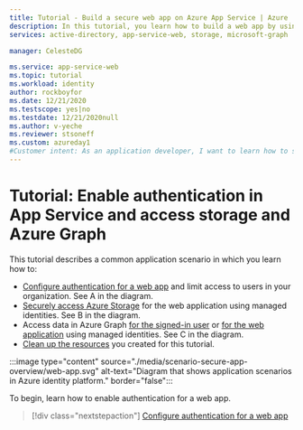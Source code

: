 ```yaml
---
title: Tutorial - Build a secure web app on Azure App Service | Azure
description: In this tutorial, you learn how to build a web app by using Azure App Service, enable authentication, call Azure Storage, and call Azure Graph. 
services: active-directory, app-service-web, storage, microsoft-graph

manager: CelesteDG

ms.service: app-service-web
ms.topic: tutorial
ms.workload: identity
author: rockboyfor
ms.date: 12/21/2020
ms.testscope: yes|no
ms.testdate: 12/21/2020null
ms.author: v-yeche
ms.reviewer: stsoneff
ms.custom: azureday1
#Customer intent: As an application developer, I want to learn how to secure access to a web app running on Azure App Service.
---
```


# Tutorial: Enable authentication in App Service and access storage and Azure Graph

This tutorial describes a common application scenario in which you learn how to:

- [Configure authentication for a web app](scenario-secure-app-authentication-app-service.md) and limit access to users in your organization​. See A in the diagram.
- [Securely access Azure Storage](scenario-secure-app-access-storage.md) for the web application using managed identities​. See B in the diagram.
- Access data in Azure Graph [for the signed-in user​](scenario-secure-app-access-microsoft-graph-as-user.md) or [for the web application](scenario-secure-app-access-microsoft-graph-as-app.md) using managed identities​. See C in the diagram.
- [Clean up the resources](scenario-secure-app-clean-up-resources.md) you created for this tutorial.

:::image type="content" source="./media/scenario-secure-app-overview/web-app.svg" alt-text="Diagram that shows application scenarios in Azure identity platform." border="false":::

To begin, learn how to enable authentication for a web app.

> [!div class="nextstepaction"]
> [Configure authentication for a web app](scenario-secure-app-authentication-app-service.md)



<!-- Update_Description: new article about scenario secure app overview -->
<!--NEW.date: 12/21/2020-->